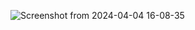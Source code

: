 ![Screenshot from 2024-04-04 16-08-35](https://github.com/EeviLuukkonen/devops-with-docker/assets/75749790/f6493ff8-4da8-4dac-8348-0496e14c0cf1)
